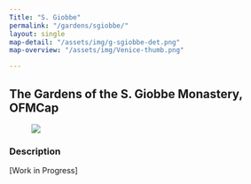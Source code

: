 ```yaml
---
Title: "S. Giobbe"
permalink: "/gardens/sgiobbe/"
layout: single
map-detail: "/assets/img/g-sgiobbe-det.png"
map-overview: "/assets/img/Venice-thumb.png"

---
```


## The Gardens of the S. Giobbe Monastery, OFMCap

<figure><img src="{{ page.map-detail | relative_url }}" class="img-ctr" align="center"/></figure>

### Description

\[Work in Progress\]
